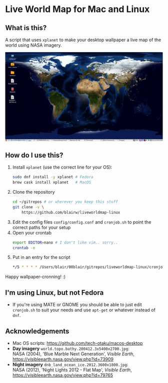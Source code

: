 # Live World Map for Mac and Linux

## What is this?

A script that uses `xplanet` to make your desktop wallpaper a live map of the world using NASA imagery.

![Screenshot on Fedora - MATE Desktop environment](docs/screenshot.png)

## How do I use this?

1. Install `xplanet` (use the correct line for your OS):  
	```bash
	sudo dnf install -y xplanet # Fedora
    brew cask install xplanet   # MacOS
	```
2. Clone the repository  
    ```bash
    cd ~/gitrepos # or wherever you keep this stuff
    git clone -v \
    	https://github.com/blairw/liveworldmap-linux
    ```
3. Edit the config files `config/config.conf` and `cronjob.sh` to point the correct paths for your setup
4. Open your crontab  
	```bash
	export EDITOR=nano # I don't like vim.. sorry..
	crontab -e
	```
5. Put in an entry for the script
    ```bash
    */5 * * * * /Users/blair/00blair/gitrepos/liveworldmap-linux/cronjob.sh
    ```

Happy wallpaper-cronning! :)

## I'm using Linux, but not Fedora

- If you're using MATE or GNOME you should be able to just edit `cronjob.sh` to suit your needs and use `apt-get` or whatever instead of `dnf`.

## Acknowledgements

- Mac OS scripts: https://github.com/tech-otaku/macos-desktop
- **Day imagery** `world.topo.bathy.200412.3x5400x2700.jpg`:  
	NASA (2004), 'Blue Marble Next Generation', _Visible Earth_, https://visibleearth.nasa.gov/view.php?id=73909
- **Night imagery** `dnb_land_ocean_ice.2012.3600x1800.jpg`:  
  NASA (2012), 'Night Lights 2012 - Flat Map', _Visible Earth_, https://visibleearth.nasa.gov/view.php?id=79765 
